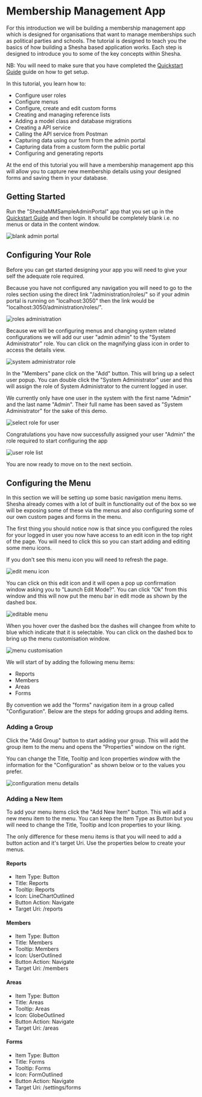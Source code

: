 # Membership Management App

For this introduction we will be building a membership management app which is designed for organisations that want to manage memberships such as political parties and schools. The tutorial is designed to teach you the basics of how building a Shesha based application works. Each step is designed to introduce you to some of the key concepts within Shesha.

NB: You will need to make sure that you have completed the [Quickstart Guide](https://shesha-docs.readthedocs.io/en/latest/guides/00-quickstart/) guide on how to get setup.

In this tutorial, you learn how to:

- Configure user roles
- Configure menus
- Configure, create and edit custom forms
- Creating and managing reference lists
- Adding a model class and database migrations
- Creating a API service
- Calling the API service from Postman
- Capturing data using our form from the admin portal
- Capturing data from a custom form the public portal
- Configuring and generating reports

At the end of this tutorial you will have a membership management app this will allow you to capture new membership details using your designed forms and saving them in your database.

## Getting Started

Run the "SheshaMMSampleAdminPortal" app that you set up in the [Quickstart Guide](https://shesha-docs.readthedocs.io/en/latest/guides/00-quickstart/) and then login. It shoulld be completely blank i.e. no menus or data in the content window.


![blank admin portal](https://github.com/Boxfusion/shesha-docs/blob/main/docs/assets/membership-management-app-1.png?raw=true)


## Configuring Your Role

Before you can get started designing your app you will need to give your self the adequate role required.

Because you have not configured any navigation you will need to go to the roles section using the direct link "/administration/roles/" so if your admin portal is running on "localhost:3050" then the link would be "localhost:3050/administration/roles/".


![roles administration](https://github.com/Boxfusion/shesha-docs/blob/main/docs/assets/membership-management-app-2.png?raw=true)


Because we will be configuring menus and changing system related configurations we will add our user "admin admin" to the "System Administrator" role. You can click on the magnifying glass icon in order to access the details view.


![system administrator role](https://github.com/Boxfusion/shesha-docs/blob/main/docs/assets/membership-management-app-3.png?raw=true)


In the "Members" pane click on the "Add" button. This will bring up a select user popup. You can double click the "System Administrator" user and this will assign the role of System Administrator to the current logged in user.

We currently only have one user in the system with the first name "Admin" and the last name "Admin". Their full name has been saved as "System Administrator" for the sake of this demo.


![select role for user](https://github.com/Boxfusion/shesha-docs/blob/main/docs/assets/membership-management-app-4.png?raw=true)



Congratulations you have now successfully assigned your user "Admin" the role required to start configuring the app


![user role list](https://github.com/Boxfusion/shesha-docs/blob/main/docs/assets/membership-management-app-5.png?raw=true)


You are now ready to move on to the next sectioin.

## Configuring the Menu

In this section we will be setting up some basic navigation menu items. Shesha already comes with a lot of built in functionality out of the box so we will be exposing some of these via the menus and also configuring some of our own custom pages and forms in the menu.

The first thing you should notice now is that since you configured the roles for your logged in user you now have access to an edit icon in the top right of the page. You will need to click this so you can start adding and editing some menu icons.

If you don't see this menu icon you will need to refresh the page.


![edit menu icon](https://github.com/Boxfusion/shesha-docs/blob/main/docs/assets/membership-management-app-6.png?raw=true)



You can click on this edit icon and it will open a pop up confirmation window asking you to "Launch Edit Mode?". You can click "Ok" from this window and this will now put the menu bar in edit mode as shown by the dashed box.


![editable menu](https://github.com/Boxfusion/shesha-docs/blob/main/docs/assets/membership-management-app-7.png?raw=true)


When you hover over the dashed box the dashes will changee from white to blue which indicate that it is selectable. You can click on the dashed box to bring up the menu customisation window.


![menu customisation](https://github.com/Boxfusion/shesha-docs/blob/main/docs/assets/membership-management-app-8.png?raw=true)


We will start of by adding the following menu items:

- Reports
- Members
- Areas
- Forms

By convention we add the "forms" navigation item in a group called "Configuration". Below are the steps for adding groups and adding items.

### Adding a Group

Click the "Add Group" button to start adding your group. This will add the group item to the menu and opens the "Properties" window on the right.

You can change the Title, Tooltip and Icon properties window with the information for the "Configuration" as shown below or to the values you prefer.


![configuration menu details](https://github.com/Boxfusion/shesha-docs/blob/main/docs/assets/membership-management-app-9.png?raw=true)


### Adding a New Item

To add your menu items click the "Add New Item" button. This will add a new menu item to the menu. You can keep the Item Type as Button but you will need to change the Title, Tooltip and Icon properties to your liking.

The only difference for these menu items is that you will need to add a button action and it's target Uri. Use the properties below to create your menus.

#### Reports

- Item Type: Button
- Title: Reports
- Tooltip: Reports
- Icon: LineChartOutlined
- Button Action: Navigate
- Target Uri: /reports

#### Members

- Item Type: Button
- Title: Members
- Tooltip: Members
- Icon: UserOutlined
- Button Action: Navigate
- Target Uri: /members

#### Areas

- Item Type: Button
- Title: Areas
- Tooltip: Areas
- Icon: GlobeOutlined
- Button Action: Navigate
- Target Uri: /areas

#### Forms

- Item Type: Button
- Title: Forms
- Tooltip: Forms
- Icon: FormOutlined
- Button Action: Navigate
- Target Uri: /settings/forms